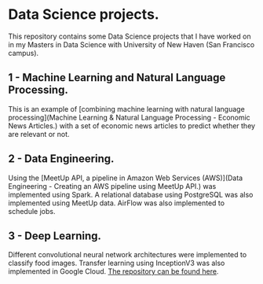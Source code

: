 # Data Science projects.
This repository contains some Data Science projects that I have worked on in my Masters in Data Science with University of New Haven (San Francisco campus).

## 1 - Machine Learning and Natural Language Processing.

This is an example of [combining machine learning with natural language processing](Machine Learning & Natural Language Processing - Economic News Articles.) with a set of economic news articles to predict whether they are relevant or not.

## 2 - Data Engineering.

Using the [MeetUp API, a pipeline in Amazon Web Services (AWS)](Data Engineering - Creating an AWS pipeline using MeetUp API.) was implemented using Spark. A relational database using PostgreSQL was also implemented using MeetUp data. AirFlow was also implemented to schedule jobs.

## 3 - Deep Learning.

Different convolutional neural network architectures were implemented to classify food images. Transfer learning using InceptionV3 was also implemented in Google Cloud. [The repository can be found here](https://github.com/carlespoles/DSCI6051-student).
